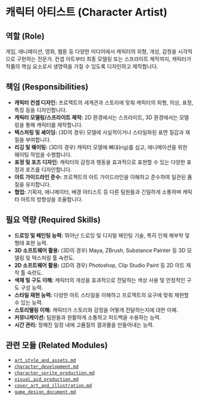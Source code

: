 # 캐릭터 아티스트 (Character Artist)

## 역할 (Role)

게임, 애니메이션, 영화, 웹툰 등 다양한 미디어에서 캐릭터의 외형, 개성, 감정을 시각적으로 구현하는 전문가. 컨셉 아트부터 최종 모델링 또는 스프라이트 제작까지, 캐릭터가 작품의 핵심 요소로서 생명력을 가질 수 있도록 디자인하고 제작합니다.

## 책임 (Responsibilities)

* **캐릭터 컨셉 디자인:** 프로젝트의 세계관과 스토리에 맞춰 캐릭터의 외형, 의상, 표정, 특징 등을 디자인합니다.
* **캐릭터 모델링/스프라이트 제작:** 2D 환경에서는 스프라이트, 3D 환경에서는 모델링을 통해 캐릭터를 제작합니다.
* **텍스처링 및 셰이딩:** (3D의 경우) 모델에 사실적이거나 스타일화된 표면 질감과 재질을 부여합니다.
* **리깅 및 웨이팅:** (3D의 경우) 캐릭터 모델에 뼈대(rig)를 심고, 애니메이션을 위한 웨이팅 작업을 수행합니다.
* **표정 및 포즈 디자인:** 캐릭터의 감정과 행동을 효과적으로 표현할 수 있는 다양한 표정과 포즈를 디자인합니다.
* **아트 가이드라인 준수:** 프로젝트의 아트 가이드라인을 이해하고 준수하여 일관된 품질을 유지합니다.
* **협업:** 기획자, 애니메이터, 배경 아티스트 등 다른 팀원들과 긴밀하게 소통하며 캐릭터 아트의 방향성을 조율합니다.

## 필요 역량 (Required Skills)

* **드로잉 및 페인팅 능력:** 뛰어난 드로잉 및 디지털 페인팅 기술, 특히 인체 해부학 및 형태 표현 능력.
* **3D 소프트웨어 활용:** (3D의 경우) Maya, ZBrush, Substance Painter 등 3D 모델링 및 텍스처링 툴 숙련도.
* **2D 소프트웨어 활용:** (2D의 경우) Photoshop, Clip Studio Paint 등 2D 아트 제작 툴 숙련도.
* **색채 및 구도 이해:** 캐릭터의 개성을 효과적으로 전달하는 색상 사용 및 안정적인 구도 구성 능력.
* **스타일 재현 능력:** 다양한 아트 스타일을 이해하고 프로젝트의 요구에 맞춰 재현할 수 있는 능력.
* **스토리텔링 이해:** 캐릭터가 스토리와 감정을 어떻게 전달하는지에 대한 이해.
* **커뮤니케이션:** 팀원들과 원활하게 소통하고 피드백을 수용하는 능력.
* **시간 관리:** 정해진 일정 내에 고품질의 결과물을 만들어내는 능력.

## 관련 모듈 (Related Modules)

* [`art_style_and_assets.md`](../modules/art_style_and_assets.md)
* [`character_development.md`](../modules/character_development.md)
* [`character_sprite_production.md`](../modules/character_sprite_production.md)
* [`visual_aid_production.md`](../modules/visual_aid_production.md)
* [`cover_art_and_illustration.md`](../modules/cover_art_and_illustration.md)
* [`game_design_document.md`](../modules/game_design_document.md)
